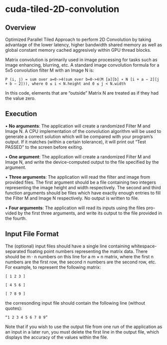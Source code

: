 # cuda-tiled-2D-convolution

## Overview
Optimized Parallel Tiled Approach to perform 2D Convolution by taking advantage of the lower latency, higher bandwidth shared memory as well as global constant memory cached aggresively within GPU thread blocks. 

Matrix convolution is primarily used in image processing for tasks such as image enhancing, blurring, etc. A standard image convolution formula for a 5x5 convolution filter M with an Image N is:

```P (i, j) = sum over a=0->4(sum over b=0->4(M [a][b] ∗ N [i + a − 2][j + b − 2])), where 0 ≤ i < N.height and 0 ≤ j < N.width```

In this code, elements that are “outside” Matrix N are treated as if they had the value zero.

## Execution
• **No arguments**: The application will create a randomized Filter M and
Image N. A CPU implementation of the convolution algorithm will be
used to generate a correct solution which will be compared with your
program’s output. If it matches (within a certain tolerance), it will print
out “Test PASSED” to the screen before exiting.

• **One argument**: The application will create a randomized Filter M and
Image N, and write the device-computed output to the file specified by
the argument.

• **Three arguments**: The application will read the filter and image from
provided files. The first argument should be a file containing two integers
representing the image height and width respectively. The second and
third function arguments should be files which have exactly enough entries
to fill the Filter M and Image N respectively. No output is written to file.

• **Four arguments**: The application will read its inputs using the files pro-
vided by the first three arguments, and write its output to the file provided
in the fourth.

## Input File Format
The (optional) input files should have a single line containing whitespace-
separated floating point numbers representing the matrix data. There should
be m · n numbers on this line for a m × n matrix, where the first n numbers are
the first row, the second n numbers are the second row, etc. For example, to
represent the following matrix:

```[ 1 2 3 ]```

```[ 4 5 6 ]```

```[ 7 8 9 ]```

the corresonding input file should contain the following line (without quotes):

```“1 2 3 4 5 6 7 8 9”```

Note that if you wish to use the output file from one run of the application
as an input in a later run, you must delete the first line in the output file, which
displays the accuracy of the values within the file.
